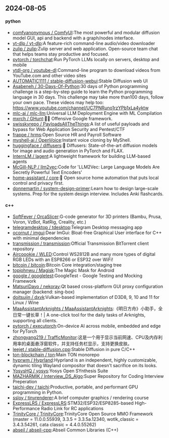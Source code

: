 ## 2024-08-05

#### python
* [comfyanonymous / ComfyUI](https://github.com/comfyanonymous/ComfyUI):The most powerful and modular diffusion model GUI, api and backend with a graph/nodes interface.
* [yt-dlp / yt-dlp](https://github.com/yt-dlp/yt-dlp):A feature-rich command-line audio/video downloader
* [zulip / zulip](https://github.com/zulip/zulip):Zulip server and web application. Open-source team chat that helps teams stay productive and focused.
* [pytorch / torchchat](https://github.com/pytorch/torchchat):Run PyTorch LLMs locally on servers, desktop and mobile
* [ytdl-org / youtube-dl](https://github.com/ytdl-org/youtube-dl):Command-line program to download videos from YouTube.com and other video sites
* [AUTOMATIC1111 / stable-diffusion-webui](https://github.com/AUTOMATIC1111/stable-diffusion-webui):Stable Diffusion web UI
* [Asabeneh / 30-Days-Of-Python](https://github.com/Asabeneh/30-Days-Of-Python):30 days of Python programming challenge is a step-by-step guide to learn the Python programming language in 30 days. This challenge may take more than100 days, follow your own pace. These videos may help too: https://www.youtube.com/channel/UC7PNRuno1rzYPb1xLa4yktw
* [mlc-ai / mlc-llm](https://github.com/mlc-ai/mlc-llm):Universal LLM Deployment Engine with ML Compilation
* [mxrch / GHunt](https://github.com/mxrch/GHunt):🕵️‍♂️ Offensive Google framework.
* [swisskyrepo / PayloadsAllTheThings](https://github.com/swisskyrepo/PayloadsAllTheThings):A list of useful payloads and bypass for Web Application Security and Pentest/CTF
* [frappe / hrms](https://github.com/frappe/hrms):Open Source HR and Payroll Software
* [myshell-ai / OpenVoice](https://github.com/myshell-ai/OpenVoice):Instant voice cloning by MyShell.
* [huggingface / diffusers](https://github.com/huggingface/diffusers):🤗 Diffusers: State-of-the-art diffusion models for image and audio generation in PyTorch and FLAX.
* [InternLM / lagent](https://github.com/InternLM/lagent):A lightweight framework for building LLM-based agents
* [McGill-NLP / llm2vec](https://github.com/McGill-NLP/llm2vec):Code for 'LLM2Vec: Large Language Models Are Secretly Powerful Text Encoders'
* [home-assistant / core](https://github.com/home-assistant/core):🏡 Open source home automation that puts local control and privacy first.
* [donnemartin / system-design-primer](https://github.com/donnemartin/system-design-primer):Learn how to design large-scale systems. Prep for the system design interview. Includes Anki flashcards.

#### c++
* [SoftFever / OrcaSlicer](https://github.com/SoftFever/OrcaSlicer):G-code generator for 3D printers (Bambu, Prusa, Voron, VzBot, RatRig, Creality, etc.)
* [telegramdesktop / tdesktop](https://github.com/telegramdesktop/tdesktop):Telegram Desktop messaging app
* [ocornut / imgui](https://github.com/ocornut/imgui):Dear ImGui: Bloat-free Graphical User interface for C++ with minimal dependencies
* [transmission / transmission](https://github.com/transmission/transmission):Official Transmission BitTorrent client repository
* [Aircoookie / WLED](https://github.com/Aircoookie/WLED):Control WS2812B and many more types of digital RGB LEDs with an ESP8266 or ESP32 over WiFi!
* [bitcoin / bitcoin](https://github.com/bitcoin/bitcoin):Bitcoin Core integration/staging tree
* [topjohnwu / Magisk](https://github.com/topjohnwu/Magisk):The Magic Mask for Android
* [google / googletest](https://github.com/google/googletest):GoogleTest - Google Testing and Mocking Framework
* [MatsuriDayo / nekoray](https://github.com/MatsuriDayo/nekoray):Qt based cross-platform GUI proxy configuration manager (backend: sing-box)
* [doitsujin / dxvk](https://github.com/doitsujin/dxvk):Vulkan-based implementation of D3D8, 9, 10 and 11 for Linux / Wine
* [MaaAssistantArknights / MaaAssistantArknights](https://github.com/MaaAssistantArknights/MaaAssistantArknights):《明日方舟》小助手，全日常一键长草！| A one-click tool for the daily tasks of Arknights, supporting all clients.
* [pytorch / executorch](https://github.com/pytorch/executorch):On-device AI across mobile, embedded and edge for PyTorch
* [zhongyang219 / TrafficMonitor](https://github.com/zhongyang219/TrafficMonitor):这是一个用于显示当前网速、CPU及内存利用率的桌面悬浮窗软件，并支持任务栏显示，支持更换皮肤。
* [leejet / stable-diffusion.cpp](https://github.com/leejet/stable-diffusion.cpp):Stable Diffusion in pure C/C++
* [ton-blockchain / ton](https://github.com/ton-blockchain/ton):Main TON monorepo
* [hyprwm / Hyprland](https://github.com/hyprwm/Hyprland):Hyprland is an independent, highly customizable, dynamic tiling Wayland compositor that doesn't sacrifice on its looks.
* [YosysHQ / yosys](https://github.com/YosysHQ/yosys):Yosys Open SYnthesis Suite
* [MAZHARMIK / Interview_DS_Algo](https://github.com/MAZHARMIK/Interview_DS_Algo):Super Repository for Coding Interview Preperation
* [taichi-dev / taichi](https://github.com/taichi-dev/taichi):Productive, portable, and performant GPU programming in Python.
* [ssloy / tinyrenderer](https://github.com/ssloy/tinyrenderer):A brief computer graphics / rendering course
* [ExpressLRS / ExpressLRS](https://github.com/ExpressLRS/ExpressLRS):STM32/ESP32/ESP8285-based High-Performance Radio Link for RC applications
* [TrinityCore / TrinityCore](https://github.com/TrinityCore/TrinityCore):TrinityCore Open Source MMO Framework (master = 11.0.0.55939, 3.3.5 = 3.3.5a.12340, wotlk_classic = 3.4.3.54261, cata classic = 4.4.0.55262)
* [abseil / abseil-cpp](https://github.com/abseil/abseil-cpp):Abseil Common Libraries (C++)
